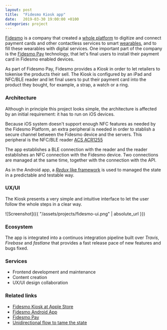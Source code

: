 ```yaml
---
layout: post
title:  "Fidesmo Kiosk app"
date:   2019-03-30 19:00:00 +0100
categories: project
---
```


[Fidesmo](https://www.fidesmo.com/) is a company that created a [whole platform](https://developer.fidesmo.com/) to digitize and connect payment cards and other contactless services to smart [wearables](https://www.fidesmo.com/fidesmo/devices/), and to fill these wearables with digital services. One important part of the company is the [Fidesmo Pay](https://fidesmo.com/pay) technology, that let's final users to install their payment card in Fidesmo enabled devices.

As part of Fidesmo Pay, Fidesmo provides a *Kiosk* in order to let retailers to tokenise the products their sell. The Kiosk is configured by an iPad and NFC/BLE reader and let final users to put their payment card into the product they bought, for example, a strap, a watch or a ring.

### Architecture

Although in principle this project looks simple, the architecture is affected by an initial requirement: it has to run on iOS devices. 

Because iOS system doesn't support enough NFC features as needed by the Fidesmo Platform, an extra peripheral is needed in order to stablish a secure channel between the Fidesmo device and the servers. This peripheral is the NFC/BLE reader [ACS ACR1255](https://www.acs.com.hk/en/products/403/acr1255u-j1-secure-bluetooth%C2%AE-nfc-reader/)

The app establishes a BLE connection with the reader and the reader establishes an NFC connection with the Fidesmo device. Two connections are managed at the same time, together with the connection with the API.

As in the Android app, a [_Redux_ like framework](https://github.com/ReSwift/ReSwift) is used to managed the state in a predictable and testable way.

### UX/UI

The Kiosk presents a very simple and intuitive interface to let the user follow the whole steps in a clear way.

![Screenshot]({{ "/assets/projects/fidesmo-ui.png" | absolute_url }})

### Ecosystem

The app is integrated into a continuos integration pipeline built over _Travis_, _Firebase_ and _fastlane_ that provides a fast release pace of new features and bugs fixed.

### Services

- Frontend development and maintenance
- Content creation
- UX/UI design collaboration

### Related links

- [Fidesmo Kiosk at Apple Store](https://itunes.apple.com/us/app/fidesmo-kiosk-app/id1454792665)
- [Fidesmo Android App](http://monday8am.com/project/2018/11/10/fidesmo-app.html)
- [Fidesmo Pay](https://fidesmo.com/pay)
- [Unidirectional flow to tame the state](http://monday8am.com/blog/2018/03/30/unidirectional.html)
